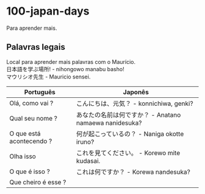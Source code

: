 # 100-japan-days
Para aprender mais.


## Palavras legais

Local para aprender mais palavras com o Maurício.  
日本語を学ぶ場所! - nihongowo manabu basho!  
マウリシオ先生 - Mauricio sensei.

| Português | Japonês |
|-----------|---------|
|  Olá, como vai ?       | こんにちは、元気？ - konnichiwa, genki? |
| Qual seu nome ?          | あなたの名前は何ですか？ - Anatano namaewa nanidesuka? |
| O que está acontecendo ?          | 何が起こっているの？ - Naniga okotte iruno? |
| Olha isso          | これを見てください。 - Korewo mite kudasai. |
| O que é isso ?          | これは何ですか？ - Korewa nandesuka? |
| Que cheiro é esse ?     |         |
